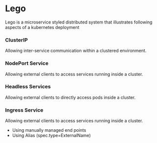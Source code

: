 # Lego

Lego is a microservice styled distributed system that illustrates following aspects of a kubernetes deployment

### ClusterIP
Allowing inter-service communication within a clustered environment.

### NodePort Service
Allowing external clients to access services running inside a cluster.

### Headless Services
Allowing external clients to directly access pods inside a cluster.

### Ingress Service
Allowing external clients to access services running inside a cluster.
* Using manually managed end points
* Using Alias (spec.type=ExternalName)
